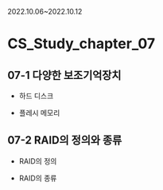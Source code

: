 2022.10.06~2022.10.12

# CS_Study_chapter_07

## 07-1 다양한 보조기억장치

- 하드 디스크

- 플레시 메모리

## 07-2 RAID의 정의와 종류

- RAID의 정의

- RAID의 종류